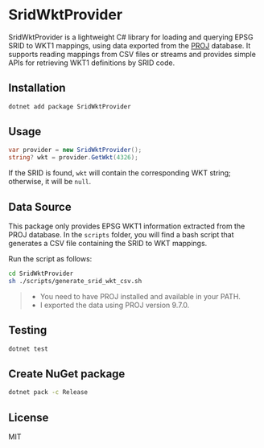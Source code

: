# SridWktProvider

SridWktProvider is a lightweight C# library for loading and querying EPSG SRID to WKT1 mappings, using data exported from the [PROJ](https://github.com/OSGeo/PROJ) database. It supports reading mappings from CSV files or streams and provides simple APIs for retrieving WKT1 definitions by SRID code.

## Installation

```bash
dotnet add package SridWktProvider
```

## Usage

```csharp
var provider = new SridWktProvider();
string? wkt = provider.GetWkt(4326);
```

If the SRID is found, `wkt` will contain the corresponding WKT string; otherwise, it will be `null`.

## Data Source

This package only provides EPSG WKT1 information extracted from the PROJ database.
In the `scripts` folder, you will find a bash script that generates a CSV file containing the SRID to WKT mappings.

Run the script as follows:

```bash
cd SridWktProvider
sh ./scripts/generate_srid_wkt_csv.sh
```

> - You need to have PROJ installed and available in your PATH.
> - I exported the data using PROJ version 9.7.0.

## Testing

```bash
dotnet test
```

## Create NuGet package

```bash
dotnet pack -c Release
```

## License

MIT
